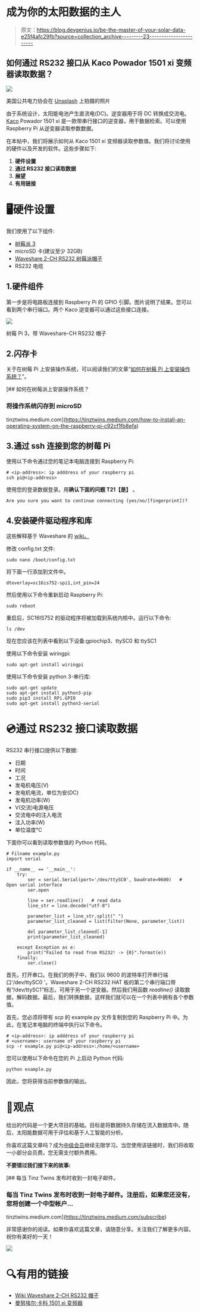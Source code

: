 # 成为你的太阳数据的主人

> 原文：<https://blog.devgenius.io/be-the-master-of-your-solar-data-e25f4afc29fb?source=collection_archive---------23----------------------->

## 如何通过 RS232 接口从 Kaco Powador 1501 xi 变频器读取数据？

![](img/5343c40fef2daf4b937f3c8b64734526.png)

美国公共电力协会在 [Unsplash](https://unsplash.com?utm_source=medium&utm_medium=referral) 上拍摄的照片

由于系统设计，太阳能电池产生直流电(DC)。逆变器用于将 DC 转换成交流电。 [Kaco](https://kaco-newenergy.com/home/) Powador 1501 xi 是一款带串行接口的逆变器，用于数据检索。可以使用 Raspberry Pi 从逆变器读取参数数据。

在本帖中，我们将展示如何从 Kaco 1501 xi 变频器读取参数值。我们将讨论使用的硬件以及开发的软件。这些步骤如下:

1.  **硬件设置**
2.  **通过 RS232 接口读取数据**
3.  **展望**
4.  **有用链接**

# 🖥硬件设置

我们使用了以下组件:

*   [树莓派 3](https://www.raspberrypi.com/products/raspberry-pi-3-model-b/)
*   microSD 卡(建议至少 32GB)
*   [Waveshare 2-CH RS232 树莓派帽子](https://www.waveshare.com/wiki/2-CH_RS232_HAT)
*   RS232 电缆

## 1.硬件组件

第一步是将电路板连接到 Raspberry Pi 的 GPIO 引脚。图片说明了结果。您可以看到两个串行端口。两个 Kaco 逆变器可以通过这些接口连接。

![](img/8e791bbdf0910be9908abe2e9c2b0b81.png)

树莓 Pi 3，带 Waveshare-CH RS232 帽子

## 2.闪存卡

关于在树莓 Pi 上安装操作系统，可以阅读我们的文章“[如何在树莓 Pi 上安装操作系统？](https://tinztwins.medium.com/how-to-install-an-operating-system-on-the-raspberry-pi-c92cf1fb8efa)”。

[](https://tinztwins.medium.com/how-to-install-an-operating-system-on-the-raspberry-pi-c92cf1fb8efa) [## 如何在树莓派上安装操作系统？

### 将操作系统闪存到 microSD

tinztwins.medium.com](https://tinztwins.medium.com/how-to-install-an-operating-system-on-the-raspberry-pi-c92cf1fb8efa) 

## 3.通过 ssh 连接到您的树莓 Pi

使用以下命令通过您的笔记本电脑连接到 Raspberry Pi:

```
# <ip-address>: ip adddress of your raspberry pi
ssh pi@<ip-address>
```

使用您的登录数据登录。用**确认下面的问题 T21【是】** 。

```
Are you sure you want to continue connecting (yes/no/[fingerprint])?
```

## 4.安装硬件驱动程序和**库**

这些解释基于 Waveshare 的 [wiki。](https://www.waveshare.com/wiki/2-CH_RS232_HAT)

修改 config.txt 文件:

```
sudo nano /boot/config.txt
```

将下面一行添加到文件中。

```
dtoverlay=sc16is752-spi1,int_pin=24
```

然后使用以下命令重新启动 Raspberry Pi:

```
sudo reboot
```

重启后，SC16IS752 的驱动程序将被加载到系统内核中。运行以下命令:

```
ls /dev 
```

现在您应该在列表中看到以下设备:gpiochip3、ttySC0 和 ttySC1

使用以下命令安装 wiringpi:

```
sudo apt-get install wiringpi
```

使用以下命令安装 python 3-串行库:

```
sudo apt-get update
sudo apt-get install python3-pip
sudo pip3 install RPi.GPIO
sudo apt-get install python3-serial
```

# 💿通过 RS232 接口读取数据

RS232 串行接口提供以下数据:

*   日期
*   时间
*   工况
*   发电机电压(V)
*   发电机电流，单位为安(DC)
*   发电机功率(W)
*   V(交流)电源电压
*   交流电中的注入电流
*   注入功率(W)
*   单位温度℃

下面你可以看到读取参数值的 Python 代码。

```
# Filname example.py
import serial

if __name__ == '__main__':
    try:
        ser = serial.Serial(port='/dev/ttySC0', baudrate=9600)   # Open serial interface
        ser.open

        line = ser.readline()   # read data
        line_str = line.decode("utf-8")

        parameter_list = line_str.split(" ")
        parameter_list_cleaned = list(filter(None, parameter_list))

        del parameter_list_cleaned[-1]
        print(parameter_list_cleaned)

    except Exception as e:
        print("Failed to read from RS232! -> {0}".format(e))
    finally:       
        ser.close() 
```

首先，打开串口。在我们的例子中，我们以 9600 的波特率打开串行端口'/dev/ttySC0 '。Waveshare 2-CH RS232 HAT 板的第二个串行端口带有“/dev/ttySC1”标志，可用于另一个逆变器。然后我们用函数 *readline()* 读取数据，解码数据。最后，我们转换数据，这样我们就可以在一个列表中拥有各个参数值。

首先，您必须将带有 *scp* 的 example.py 文件复制到您的 Raspberry Pi 中。为此，在笔记本电脑的终端中执行以下命令。

```
# <ip-address>: ip adddress of your raspberry pi
# <username>: username of your raspberry pi
scp -r example.py pi@<ip-address>:/home/<username>
```

您可以使用以下命令在您的 Pi 上启动 Python 代码:

```
python example.py
```

因此，您将获得当前参数值的输出。

# 🔮观点

给出的代码是一个更大项目的基础。目标是将数据持久存储在流入数据库中。随后，太阳能数据可用于评估和基于人工智能的分析。

你喜欢这篇文章吗？成为[中级会员](https://tinztwins.medium.com/membership)继续无限学习。当您使用该链接时，我们将收取一小部分会员费。您无需支付额外费用。

**不要错过我们接下来的故事:**

[](https://tinztwins.medium.com/subscribe) [## 每当 Tinz Twins 发布时收到一封电子邮件。

### 每当 Tinz Twins 发布时收到一封电子邮件。注册后，如果您还没有，您将创建一个中型帐户…

tinztwins.medium.com](https://tinztwins.medium.com/subscribe) 

非常感谢你的阅读。如果你喜欢这篇文章，请随意分享。关注我们了解更多内容。祝你有美好的一天！

![](img/1924008e75e30f4baed4775b04724600.png)

# 🔍有用的链接

*   [Wiki Waveshare 2-CH RS232 帽子](https://www.waveshare.com/wiki/2-CH_RS232_HAT)
*   [曼努埃尔·卡科 1501 xi 变频器](https://www.solar-auctions.com/Auction/Document/94537003-5aa9-4d36-9971-43436c2ce7d5/kaco_powador_1501xi-5001xi_datasheet.pdf)
